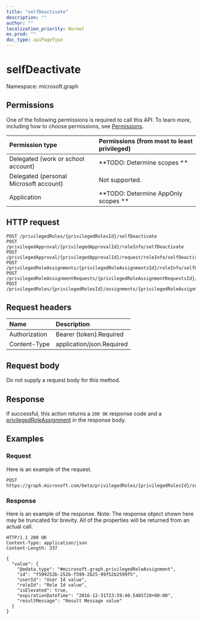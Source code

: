 ```yaml
---
title: "selfDeactivate"
description: ""
author: ""
localization_priority: Normal
ms.prod: ""
doc_type: apiPageType
---
```


# selfDeactivate

Namespace: microsoft.graph



## Permissions
One of the following permissions is required to call this API. To learn more, including how to choose permissions, see [Permissions](/concepts/permissions-reference.md).

|Permission type|Permissions (from most to least privileged)|
|:---|:---|
|Delegated (work or school account)|**TODO: Determine scopes **|
|Delegated (personal Microsoft account)|Not supported.|
|Application|**TODO: Determine AppOnly scopes **|

## HTTP request
<!-- {
  "blockType": "ignored"
}
-->
``` http
POST /privilegedRoles/{privilegedRolesId}/selfDeactivate
POST /privilegedApproval/{privilegedApprovalId}/roleInfo/selfDeactivate
POST /privilegedApproval/{privilegedApprovalId}/request/roleInfo/selfDeactivate
POST /privilegedRoleAssignments/{privilegedRoleAssignmentsId}/roleInfo/selfDeactivate
POST /privilegedRoleAssignmentRequests/{privilegedRoleAssignmentRequestsId}/roleInfo/selfDeactivate
POST /privilegedRoles/{privilegedRolesId}/assignments/{privilegedRoleAssignmentId}/roleInfo/selfDeactivate
```

## Request headers
|Name|Description|
|:---|:---|
|Authorization|Bearer {token}.Required|
|Content-Type|application/json.Required|

## Request body
Do not supply a request body for this method.

## Response
If successful, this action returns a `200 OK` response code and a [privilegedRoleAssignment](../resources/privilegedroleassignment.md) in the response body.

## Examples

### Request
Here is an example of the request.
<!-- {
  "blockType": "request",
  "name": "privilegedrole_selfdeactivate"
}
-->
``` http
POST https://graph.microsoft.com/beta/privilegedRoles/{privilegedRolesId}/selfDeactivate
```

### Response
Here is an example of the response. Note: The response object shown here may be truncated for brevity. All of the properties will be returned from an actual call.
<!-- {
  "blockType": "response",
  "truncated": true,
  "@odata.type": "microsoft.graph.privilegedroleassignment"
}
-->
``` http
HTTP/1.1 200 OK
Content-Type: application/json
Content-Length: 337

{
  "value": {
    "@odata.type": "#microsoft.graph.privilegedRoleAssignment",
    "id": "f599252b-252b-f599-2b25-99f52b2599f5",
    "userId": "User Id value",
    "roleId": "Role Id value",
    "isElevated": true,
    "expirationDateTime": "2016-12-31T23:59:40.5485728+00:00",
    "resultMessage": "Result Message value"
  }
}
```

